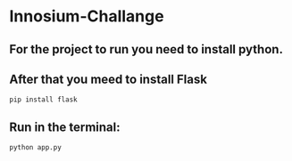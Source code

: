 # Innosium-Challange


## For the project to run you need to install python.

## After that you meed to install Flask 

`pip install flask`

## Run in the terminal: 

`python app.py`
